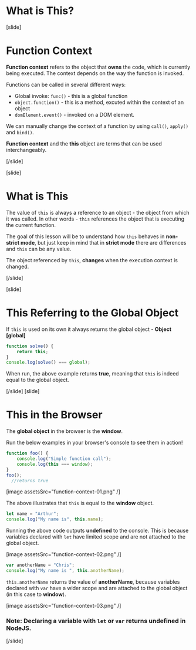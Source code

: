 # What is This?
[slide]
# Function Context
**Function context** refers to the object that **owns** the code, which is currently being executed. The context depends on the way the function is invoked. 

Functions can be called in several different ways:
 - Global invoke: ``func()`` - this is a global function
 - ``object.function()`` - this is a method, excuted within the context of an object
 - `domElement.event()` - invoked on a DOM element.

 We can manually change the context of a function by using ``call()``, ``apply()`` and ``bind()``.

 **Function context** and the **this** object are terms that can be used interchangeably. 
 
[/slide]

[slide]
# What is This
The value of ``this`` is always a reference to an object - the object from which it was called. In other words - ``this`` references the object that is executing the current function.

The goal of this lesson will be to understand how ``this`` behaves in **non-strict mode**, but just keep in mind that in **strict mode** there are differences and ``this`` can be any value.

The object referenced by ``this``, **changes** when the execution context is changed.

[/slide]

[slide]
# This Referring to the Global Object
If ``this`` is used on its own it always returns the global object - **Object [global]**

```js live
function solve() {
    return this;
}
console.log(solve() === global);
```

When run, the above example returns **true**, meaning that ``this`` is indeed equal to the global object.

[/slide]
[slide]
# This in the Browser
The **global object** in the browser is the **window**. 

Run the below examples in your browser's console to see them in action!

```js
function foo() {
    console.log("Simple function call");
    console.log(this === window);
}
foo();
  //returns true
```

[image assetsSrc="function-context-01.png" /]

The above illustrates that ``this`` is equal to the **window** object.

```js
let name = "Arthur";
console.log("My name is", this.name);
```

Running the above code outputs **undefined** to  the console. This is because variables declared with ``let`` have limited scope and are not attached to the global object.

[image assetsSrc="function-context-02.png" /]

```js
var anotherName = "Chris";
console.log("My name is ", this.anotherName);
```

``this.anotherName`` returns the value of **anotherName**, because variables declared with ``var`` have a wider scope and are attached to the global object (in this case to **window**).

[image assetsSrc="function-context-03.png" /]

### Note: Declaring a variable with ``let`` or ``var`` returns **undefined** in NodeJS.

[/slide]


